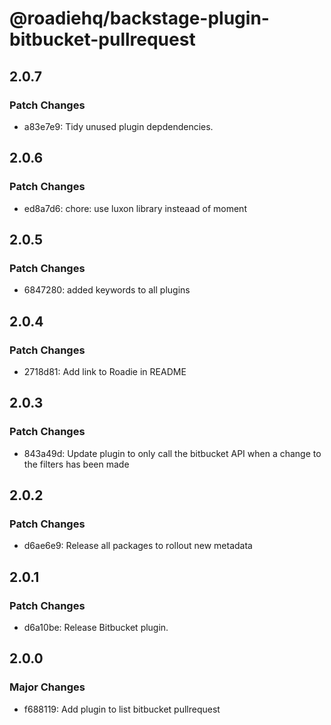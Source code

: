 # @roadiehq/backstage-plugin-bitbucket-pullrequest

## 2.0.7

### Patch Changes

- a83e7e9: Tidy unused plugin depdendencies.

## 2.0.6

### Patch Changes

- ed8a7d6: chore: use luxon library insteaad of moment

## 2.0.5

### Patch Changes

- 6847280: added keywords to all plugins

## 2.0.4

### Patch Changes

- 2718d81: Add link to Roadie in README

## 2.0.3

### Patch Changes

- 843a49d: Update plugin to only call the bitbucket API when a change to the filters has been made

## 2.0.2

### Patch Changes

- d6ae6e9: Release all packages to rollout new metadata

## 2.0.1

### Patch Changes

- d6a10be: Release Bitbucket plugin.

## 2.0.0

### Major Changes

- f688119: Add plugin to list bitbucket pullrequest
